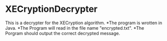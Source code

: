 XECryptionDecrypter
===================

This is a decrypter for the XECryption algorithm.
*The program is wrotten in Java. 
*The Program will read in the file name "encrypted.txt".
*The Porgram should output the correct decrypted message. 

